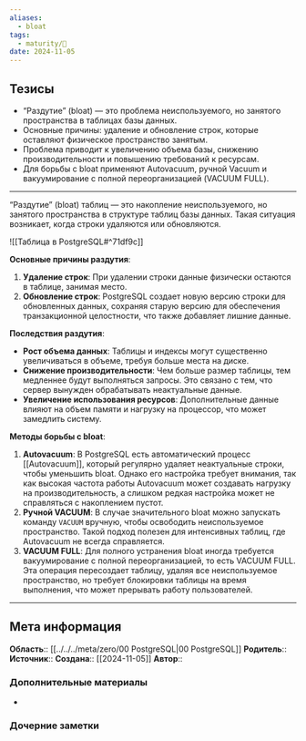 ```yaml
---
aliases:
  - bloat
tags:
  - maturity/🌱
date: 2024-11-05
---
```

## Тезисы
- “Раздутие” (bloat) — это проблема неиспользуемого, но занятого пространства в таблицах базы данных.
- Основные причины: удаление и обновление строк, которые оставляют физическое пространство занятым.
- Проблема приводит к увеличению объема базы, снижению производительности и повышению требований к ресурсам.
- Для борьбы с bloat применяют Autovacuum, ручной Vacuum и вакуумирование с полной переорганизацией (VACUUM FULL).
***
“Раздутие” (bloat) таблиц — это накопление неиспользуемого, но занятого пространства в структуре таблиц базы данных. Такая ситуация возникает, когда строки удаляются или обновляются.

![[Таблица в PostgreSQL#^71df9c]]
  

**Основные причины раздутия**:
1. **Удаление строк**: При удалении строки данные физически остаются в таблице, занимая место.
2. **Обновление строк**: PostgreSQL создает новую версию строки для обновленных данных, сохраняя старую версию для обеспечения транзакционной целостности, что также добавляет лишние данные.

**Последствия раздутия**:
- **Рост объема данных**: Таблицы и индексы могут существенно увеличиваться в объеме, требуя больше места на диске.
- **Снижение производительности**: Чем больше размер таблицы, тем медленнее будут выполняться запросы. Это связано с тем, что сервер вынужден обрабатывать неактуальные данные.
- **Увеличение использования ресурсов**: Дополнительные данные влияют на объем памяти и нагрузку на процессор, что может замедлить систему.

**Методы борьбы с bloat**:
1. **Autovacuum**: В PostgreSQL есть автоматический процесс [[Autovacuum]], который регулярно удаляет неактуальные строки, чтобы уменьшить bloat. Однако его настройка требует внимания, так как высокая частота работы Autovacuum может создавать нагрузку на производительность, а слишком редкая настройка может не справляться с накоплением пустот.
2. **Ручной VACUUM**: В случае значительного bloat можно запускать команду `VACUUM` вручную, чтобы освободить неиспользуемое пространство. Такой подход полезен для интенсивных таблиц, где Autovacuum не всегда справляется.
3. **VACUUM FULL**: Для полного устранения bloat иногда требуется вакуумирование с полной переорганизацией, то есть VACUUM FULL. Эта операция пересоздает таблицу, удаляя все неиспользуемое пространство, но требует блокировки таблицы на время выполнения, что может прерывать работу пользователей.
***
## Мета информация
**Область**:: [[../../../meta/zero/00 PostgreSQL|00 PostgreSQL]]
**Родитель**:: 
**Источник**:: 
**Создана**:: [[2024-11-05]]
**Автор**:: 
### Дополнительные материалы
- 

### Дочерние заметки
<!-- QueryToSerialize: LIST FROM [[]] WHERE contains(Родитель, this.file.link) or contains(parents, this.file.link) -->

